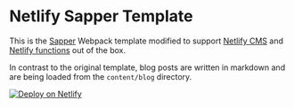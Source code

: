 # Netlify Sapper Template

This is the [Sapper](https://sapper.svelte.dev) Webpack template modified to support [Netlify CMS](https://www.netlifycms.org/) and [Netlify functions](https://www.netlify.com/products/functions/) out of the box.

In contrast to the original template, blog posts are written in markdown and are being loaded from the `content/blog` directory.

[![Deploy on Netlify](https://www.netlify.com/img/deploy/button.svg)](https://app.netlify.com/start/deploy?repository=https://github.com/buhrmi/netlify-starter)
